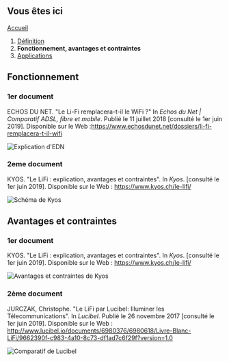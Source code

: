 ## Vous êtes ici

[Accueil](index.md)
1. [Définition](Definitions.md)
2. **Fonctionnement, avantages et contraintes**
3. [Applications](Applications.md)




## Fonctionnement

### 1er document 

ECHOS DU NET. "Le Li-Fi remplacera-t-il le WiFi ?" In *Echos du Net | Comparatif ADSL, fibre et mobile*. Publié le 11 juillet 2018 [consulté le 1er juin 2019]. Disponible sur le Web :<https://www.echosdunet.net/dossiers/li-fi-remplacera-t-il-wifi>

![Explication d'EDN](https://zupimages.net/up/19/24/d5su.png) 



### 2eme document 

KYOS. "Le LiFi : explication, avantages et contraintes". In *Kyos*. [consulté le 1er juin 2019]. Disponible sur le Web : <https://www.kyos.ch/le-lifi/> 


![Schéma de Kyos](https://nsa40.casimages.com/img/2019/06/11/190611112142970135.png)

     
## Avantages et contraintes

### 1er document

KYOS. "Le LiFi : explication, avantages et contraintes". In *Kyos*. [consulté le 1er juin 2019]. Disponible sur le Web : <https://www.kyos.ch/le-lifi/> 

![Avantages et contraintes de Kyos](https://nsa40.casimages.com/img/2019/06/11/190611120516912532.png)


### 2ème document

JURCZAK, Christophe. "Le LiFi par Lucibel: Illuminer les Télecommunications". In *Lucibel*. Publié le 26 novembre 2017 [consulté le 1er juin 2019]. Disponible sur le Web : <http://www.lucibel.io/documents/6980376/6980618/Livre-Blanc-LiFi/9662390f-c983-4a10-8c73-df1ad7c6f29f?version=1.0>

![Comparatif de Lucibel](https://nsa40.casimages.com/img/2019/06/11/190611121107187808.png)


